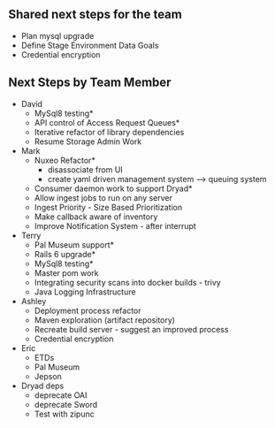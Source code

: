 ## Shared next steps for the team

- Plan mysql upgrade
- Define Stage Environment Data Goals
- Credential encryption

## Next Steps by Team Member

- David
  - MySql8 testing*
  - API control of Access Request Queues*
  - Iterative refactor of library dependencies
  - Resume Storage Admin Work
- Mark
  - Nuxeo Refactor*
    - disassociate from UI
    - create yaml driven management system --> queuing system
  - Consumer daemon work to support Dryad*
  - Allow ingest jobs to run on any server
  - Ingest Priority - Size Based Prioritization
  - Make callback aware of inventory
  - Improve Notification System - after interrupt
- Terry
  - Pal Museum support*
  - Rails 6 upgrade*
  - MySql8 testing*
  - Master pom work
  - Integrating security scans into docker builds - trivy
  - Java Logging Infrastructure
- Ashley 
  - Deployment process refactor
  - Maven exploration (artifact repository)
  - Recreate build server - suggest an improved process
  - Credential encryption
- Eric
  - ETDs
  - Pal Museum
  - Jepson
- Dryad deps
  - deprecate OAI
  - deprecate Sword
  - Test with zipunc 
